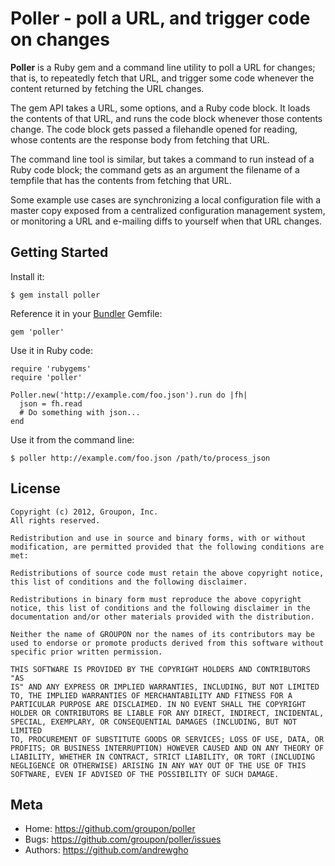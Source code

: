 Poller - poll a URL, and trigger code on changes
================================================

**Poller** is a Ruby gem and a command line utility to poll a URL for
changes; that is, to repeatedly fetch that URL, and trigger some
code whenever the content returned by fetching the URL changes.

The gem API takes a URL, some options, and a Ruby code block. It loads
the contents of that URL, and runs the code block whenever those
contents change. The code block gets passed a filehandle opened for
reading, whose contents are the response body from fetching that URL.

The command line tool is similar, but takes a command to run instead of
a Ruby code block; the command gets as an argument the filename of a
tempfile that has the contents from fetching that URL.

Some example use cases are synchronizing a local configuration file with
a master copy exposed from a centralized configuration management
system, or monitoring a URL and e-mailing diffs to yourself when that
URL changes.

Getting Started
---------------

Install it:

    $ gem install poller

Reference it in your [Bundler](http://gembundler.com/) Gemfile:

    gem 'poller'

Use it in Ruby code:

    require 'rubygems'
    require 'poller'
    
    Poller.new('http://example.com/foo.json').run do |fh|
      json = fh.read
      # Do something with json...
    end

Use it from the command line:

    $ poller http://example.com/foo.json /path/to/process_json

License
-------

    Copyright (c) 2012, Groupon, Inc.
    All rights reserved.
    
    Redistribution and use in source and binary forms, with or without
    modification, are permitted provided that the following conditions are
    met:
    
    Redistributions of source code must retain the above copyright notice,
    this list of conditions and the following disclaimer.
    
    Redistributions in binary form must reproduce the above copyright
    notice, this list of conditions and the following disclaimer in the
    documentation and/or other materials provided with the distribution.
    
    Neither the name of GROUPON nor the names of its contributors may be
    used to endorse or promote products derived from this software without
    specific prior written permission.
    
    THIS SOFTWARE IS PROVIDED BY THE COPYRIGHT HOLDERS AND CONTRIBUTORS "AS
    IS" AND ANY EXPRESS OR IMPLIED WARRANTIES, INCLUDING, BUT NOT LIMITED
    TO, THE IMPLIED WARRANTIES OF MERCHANTABILITY AND FITNESS FOR A
    PARTICULAR PURPOSE ARE DISCLAIMED. IN NO EVENT SHALL THE COPYRIGHT
    HOLDER OR CONTRIBUTORS BE LIABLE FOR ANY DIRECT, INDIRECT, INCIDENTAL,
    SPECIAL, EXEMPLARY, OR CONSEQUENTIAL DAMAGES (INCLUDING, BUT NOT LIMITED
    TO, PROCUREMENT OF SUBSTITUTE GOODS OR SERVICES; LOSS OF USE, DATA, OR
    PROFITS; OR BUSINESS INTERRUPTION) HOWEVER CAUSED AND ON ANY THEORY OF
    LIABILITY, WHETHER IN CONTRACT, STRICT LIABILITY, OR TORT (INCLUDING
    NEGLIGENCE OR OTHERWISE) ARISING IN ANY WAY OUT OF THE USE OF THIS
    SOFTWARE, EVEN IF ADVISED OF THE POSSIBILITY OF SUCH DAMAGE.

Meta
----

* Home: <https://github.com/groupon/poller>
* Bugs: <https://github.com/groupon/poller/issues>
* Authors: <https://github.com/andrewgho>

